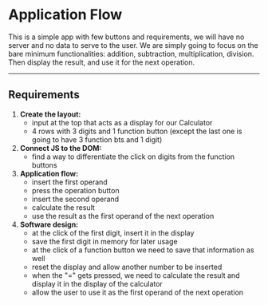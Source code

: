 # Application Flow

This is a simple app with few buttons and requirements, we will have no server and no data to serve to the user.
We are simply going to focus on the bare minimum functionalities: addition, subtraction, multiplication, division.
Then display the result, and use it for the next operation.

---

## Requirements

1. **Create the layout:**
   - input at the top that acts as a display for our Calculator
   - 4 rows with 3 digits and 1 function button (except the last one is going to have 3 function bts and 1 digit)
2. **Connect JS to the DOM:**
   - find a way to differentiate the click on digits from the function buttons
3. **Application flow:**
   - insert the first operand
   - press the operation button
   - insert the second operand
   - calculate the result
   - use the result as the first operand of the next operation
4. **Software design:**
   - at the click of the first digit, insert it in the display
   - save the first digit in memory for later usage
   - at the click of a function button we need to save that information as well
   - reset the display and allow another number to be inserted
   - when the "=" gets pressed, we need to calculate the result and display it in the display of the calculator
   - allow the user to use it as the first operand of the next operation
